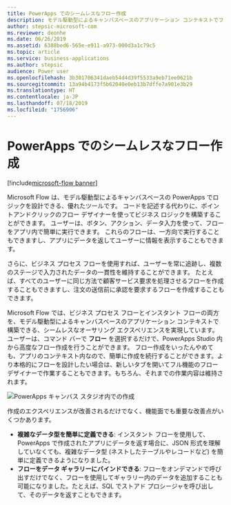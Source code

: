 ```yaml
---
title: PowerApps でのシームレスなフロー作成
description: モデル駆動型によるキャンバスベースのアプリケーション コンテキストでフローを作成できます。
author: stepsic-microsoft-com
ms.reviewer: deonhe
ms.date: 06/26/2019
ms.assetid: 6388bed6-565e-e911-a973-000d3a1c79c5
ms.topic: article
ms.service: business-applications
ms.author: stepsic
audience: Power user
ms.openlocfilehash: 3b301706341daeb54d4d39f5533a9eb71ee0621b
ms.sourcegitcommit: 13a94b4173f5b62040e0eb13b7dffe7a901e3b29
ms.translationtype: HT
ms.contentlocale: ja-JP
ms.lasthandoff: 07/18/2019
ms.locfileid: "1756906"
---
```

# <a name="seamless-flow-creation-in-powerapps"></a>PowerApps でのシームレスなフロー作成

[!include[microsoft-flow banner](../includes/microsoft-flow.md)]

Microsoft Flow は、モデル駆動型によるキャンバスベースの PowerApps でロジックを設計できる、優れたツールです。 コードを記述する代わりに、ポイントアンドクリックのフロー デザイナーを使ってビジネス ロジックを構築することができます。 ユーザーは、ボタン、アクション、データ入力を使って、フローをアプリ内で簡単に実行できます。 これらのフローは、一方向で実行することもできますし、アプリにデータを返してユーザーに情報を表示することもできます。

さらに、ビジネス プロセス フローを使用すれば、ユーザーを常に追跡し、複数のステージで入力されたデータの一貫性を維持することができます。 たとえば、すべてのユーザーに同じ方法で顧客サービス要求を処理させるフローを作成することもできますし、注文の送信前に承認を要求するフローを作成することもできます。

Microsoft Flow では、ビジネス プロセス フローとインスタント フローの両方を、モデル駆動型によるキャンバスベースのアプリケーション コンテキストで構築できる、シームレスなオーサリング エクスペリエンスを実現しています。 ユーザーは、コマンド バーで **フロー** を選択するだけで、PowerApps Studio 内から高度なフロー作成を行うことができます。 フロー作成をいったんやめても、アプリのコンテキスト内なので、簡単に作成を続行することができます。より本格的にフローを設計したい場合は、新しいタブを開いてフル機能のフロー デザイナーで作業することもできます。もちろん、それまでの作業内容は維持されます。

![PowerApps キャンバス スタジオ内での作成](media/SeamlessFlowcreationinPowerApps-1.png "PowerApps キャンバス スタジオ内での作成")

作成のエクスペリエンスが改善されるだけでなく、機能面でも重要な改善点がいくつかあります。

- **複雑なデータ型を簡単に定義できる**: インスタント フローを使用して、PowerApps で作成されたアプリにデータを返す場合に、JSON 形式を理解していなくても、複雑なデータ型 (ネストしたテーブルやレコードなど) を簡単に定義できるようになりました。
- **フローをデータ ギャラリーにバインドできる**: フローをオンデマンドで呼び出すだけでなく、フローを使用してギャラリー内のデータを追加することも可能になりました。たとえば、SQL でストアド プロシージャを呼び出して、そのデータを返すこともできます。

